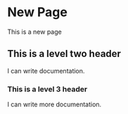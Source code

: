 # New Page

This is a new page

## This is a level two header
I can write documentation.

### This is a level 3 header
I can write more documentation.